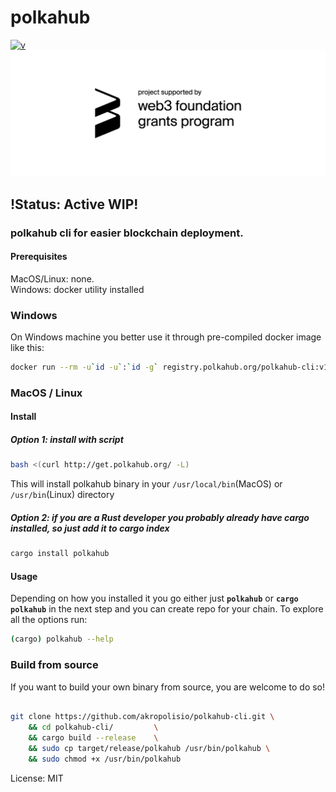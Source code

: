# polkahub

[![v](https://img.shields.io/crates/v/polkahub)](https://github.com/akropolisio/polkahub-cli)
![Web3 sponsored](https://github.com/akropolisio/polkahub-cli/blob/master/img/web3_foundation_grants_badge_black.png "Project supported by web3 foundation grants program")
## !Status: Active WIP!
### polkahub cli for easier blockchain deployment.

#### Prerequisites
MacOS/Linux: none. </br>
Windows: docker utility installed

### **Windows**
On Windows machine you better use it through pre-compiled docker image like this:
```bash
docker run --rm -u`id -u`:`id -g` registry.polkahub.org/polkahub-cli:v1 <action> [ARGS]
```

### **MacOS / Linux**
#### Install
##### Option 1: install with script
```bash
bash <(curl http://get.polkahub.org/ -L)
```
This will install polkahub binary in your `/usr/local/bin`(MacOS) or `/usr/bin`(Linux) directory

##### Option 2: if you are a Rust developer you probably already have cargo installed, so just add it to cargo index

```bash
cargo install polkahub
```

#### Usage
Depending on how you installed it you go either just **`polkahub`** or **`cargo polkahub`** in the next step
and you can create repo for your chain.
To explore all the options run:

```bash
(cargo) polkahub --help
```

### Build from source
If you want to build your own binary from source, you are welcome to do so!

```bash

git clone https://github.com/akropolisio/polkahub-cli.git \
    && cd polkahub-cli/         \
    && cargo build --release    \
    && sudo cp target/release/polkahub /usr/bin/polkahub \
    && sudo chmod +x /usr/bin/polkahub

```






License: MIT
